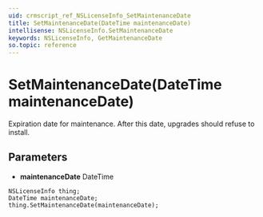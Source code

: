 ```yaml
---
uid: crmscript_ref_NSLicenseInfo_SetMaintenanceDate
title: SetMaintenanceDate(DateTime maintenanceDate)
intellisense: NSLicenseInfo.SetMaintenanceDate
keywords: NSLicenseInfo, GetMaintenanceDate
so.topic: reference
---
```


# SetMaintenanceDate(DateTime maintenanceDate)

Expiration date for maintenance. After this date, upgrades should refuse to install.

## Parameters

* **maintenanceDate** DateTime

```crmscript
NSLicenseInfo thing;
DateTime maintenanceDate;
thing.SetMaintenanceDate(maintenanceDate);
```

